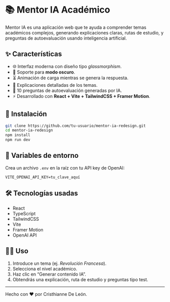 # 📚 Mentor IA Académico

Mentor IA es una aplicación web que te ayuda a comprender temas académicos complejos, generando explicaciones claras, rutas de estudio, y preguntas de autoevaluación usando inteligencia artificial.

## ✨ Características

- 🌐 Interfaz moderna con diseño tipo *glassmorphism*.
- 🌙 Soporte para **modo oscuro**.
- ⏳ Animación de carga mientras se genera la respuesta.
- 📖 Explicaciones detalladas de los temas.
- 🧠 10 preguntas de autoevaluación generadas por IA.
- ⚡ Desarrollado con **React + Vite + TailwindCSS + Framer Motion**.

## 🚀 Instalación

```bash
git clone https://github.com/tu-usuario/mentor-ia-redesign.git
cd mentor-ia-redesign
npm install
npm run dev
```

## 🔐 Variables de entorno

Crea un archivo `.env` en la raíz con tu API key de OpenAI:

```
VITE_OPENAI_API_KEY=tu_clave_aquí
```

## 🛠️ Tecnologías usadas

- React
- TypeScript
- TailwindCSS
- Vite
- Framer Motion
- OpenAI API

## 👩‍🏫 Uso

1. Introduce un tema (ej. *Revolución Francesa*).
2. Selecciona el nivel académico.
3. Haz clic en “Generar contenido IA”.
4. Obtendrás una explicación, ruta de estudio y preguntas tipo test.

---

Hecho con ❤️ por Cristhianne De León.
